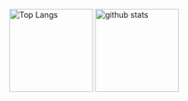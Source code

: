 
<p align="left"> 
  <img alt="Top Langs" height="150px" src="https://github-readme-stats.vercel.app/api/top-langs/?username=wf001&layout=compact&show_icons=false&theme=outrun" />
  <img alt="github stats" height="150px" src="https://github-readme-stats.vercel.app/api?username=wf001&count_private=true&show_icons=true&theme=outrun" />
</p>
